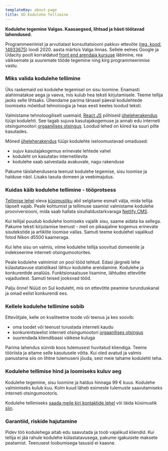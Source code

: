 ```yaml
---
templateKey: about-page
title: OÜ Kodulehe Tellimine
---
```


**Kodulehe tegemine Valgas. Kaasaegsed, lihtsad ja hästi töötavad lahendused.**

Programmeerimist ja arvutialast konsultatsiooni pakkuv ettevõte ([reg. kood: 14933675](https://www.e-krediidiinfo.ee/14933675-KODULEHE%20TELLIMINE%20O%C3%9C)) loodi 2020. aasta märtsis Valga linnas. Sellele eelnes Google ja Udacity poolt korraldatud [front end arendaja kursuse](https://graduation.udacity.com/confirm/AEKKNEEJ) läbimine, rea väiksemate ja suuremate tööde tegemine ning kirg programmeerimise vastu.

### Miks valida kodulehe tellimine

Üks raskemaid osi kodulehe tegemisel on sisu loomine. Enamasti alahinnatakse aega ja vaeva, mis kulub hea teksti kirjutamisele. Teeme tellija jaoks selle lihtsaks. Ühendame parima tänasel päeval kodulehtede loomiseks mõeldud tehnoloogia ja heas eesti keeles loodud teksti.

Valmistame tehnoloogiliselt uuemaid, [React JS](https://reactjs.org/) põhiseid [üheleherakendus](https://et.wikipedia.org/wiki/%C3%9Cheleherakendus) tüüpi kodulehti. See tagab sujuva kasutajakogemuse ja annab edu interneti otsingumootori [orgaanilises otsingus](https://support.google.com/google-ads/answer/6054492?hl=et). Loodud lehed on kiired ka suuri pilte kasutades.

Mõned [üheleherakendus](https://et.wikipedia.org/wiki/%C3%9Cheleherakendus) tüüpi kodulehte iseloomustavad omadused:

- sujuv kasutajakogemus erinevate lehtede vahel
- koduleht on kasutatav internetilevita
- kodulehe saab salvestada avakuvale, nagu rakenduse

Pakume täislahendusena teenust kodulehe tegemise, sisu loomise ja halduse näol. Lisaks tasuta domeen ja veebimajutus.

### Kuidas käib kodulehe tellimine - tööprotsess

[Tellimise lehel](https://tellikoduleht.ee/kodulehe-tellimine/) oleva [küsimustiku](https://docs.google.com/forms/d/e/1FAIpQLSe9TPVo1_SMyTlpZ6Vo0StZv0H5aoo2-K_P01o9woEdOdUsMA/viewform) abil selgitame esmalt välja, mida tellija täpselt vajab. Peale kohtumist ja tellimuse saamist valmistame kodulehe prooviversiooni, mida saab hallata sisuhaldustarkvaraga [Netlify CMS](https://www.netlifycms.org/).

Kui tellijal puudub kodulehe loomiseks vajalik sisu, saame aidata ka sellega. Pakume teksti kirjutamise teenust - meil on pikaajaline kogemus erinevate sisutekstide ja artiklite loomise vallas. Samuti teeme kodulehel vajalikud fotod Nikon d5500 kaameraga.

Kui lehe sisu on valmis, viime kodulehe tellija soovitud domeenile ja indekseerime interneti otsingumootorites.

Peale kodulehe valmimist on pool tööd tehtud. Edasi järgneb lehe külastatavuse statistikast lähtuv kodulehe arendamine. Kodulehe ja konkurentide analüüs. Funktsionaalsuse lisamine, lähtudes ettevõtte vajadustest. Samuti teised jooksvad tööd.

Palju õnne! Nüüd on Sul koduleht, mis on ettevõtte peamine turunduskanal ja omad eelist konkurendi ees.

### Kellele kodulehe tellimine sobib

Ettevõtjale, kelle on kvaliteetne toode või teenus ja kes soovib:

- oma toodet või teenust turustada interneti kaudu
- konkurentsieelist interneti otsingumootori [orgaanilises otsingus](https://support.google.com/google-ads/answer/6054492?hl=et)
- suurendada kliendibaasi väikese kuluga

Parima lahendus sünnib koos tulemusest huvitatud kliendiga. Teeme tööriista ja aitame selle kasutusele võtta. Kui oled avatud ja valmis panustama siis on lihtne tulemuseni jõuda, sest meie tahame kodulehti teha.

### Kodulehe tellimise hind ja loomiseks kuluv aeg

Kodulehe tegemine, sisu loomine ja haldus hinnaga 99 € kuus. Kodulehe valmimiseks kulub kuu. Kolm kuud läheb esimeste tulemuste saavutamiseks interneti otsingumootoris.

Kodulehe tellimiseks [saada meile kiri kontaktide lehel](https://tellikoduleht.ee/kontaktid/) või täida küsimustik [siin](https://docs.google.com/forms/d/e/1FAIpQLSe9TPVo1_SMyTlpZ6Vo0StZv0H5aoo2-K_P01o9woEdOdUsMA/viewform).

### Garantiid, riskide hajutamine

Pidev töö kodulehega aitab edu saavutada ja toob vajalikud kliendid. Kui tellija ei jää rahule kodulehe külastatavusega, pakume igakuisete maksete peatamist. Teenusest loobumisega tasusid ei kaasne.
